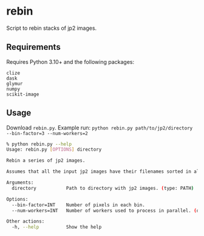 # rebin

Script to rebin stacks of jp2 images.

## Requirements
Requires Python 3.10+ and the following packages:
```
clize
dask
glymur
numpy
scikit-image
```

## Usage

Download `rebin.py`.
Example run: `python rebin.py path/to/jp2/directory --bin-factor=3 --num-workers=2`

```bash
% python rebin.py --help
Usage: rebin.py [OPTIONS] directory

Rebin a series of jp2 images.

Assumes that all the input jp2 images have their filenames sorted in alpha-numeric order, e.g., slice_000.jp2, slice_001.jp2, slice_002.jp2...

Arguments:
  directory           Path to directory with jp2 images. (type: PATH)

Options:
  --bin-factor=INT    Number of pixels in each bin.
  --num-workers=INT   Number of workers used to process in parallel. (default: 4)

Other actions:
  -h, --help          Show the help
```
